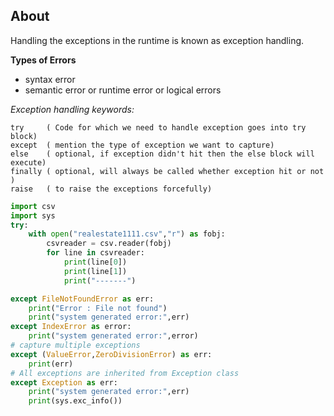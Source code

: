 ## About

Handling the exceptions in the runtime is known as exception handling.

**Types of Errors**
- syntax error
- semantic error or runtime error or logical errors


_Exception handling keywords:_

    try     ( Code for which we need to handle exception goes into try block)
    except  ( mention the type of exception we want to capture)
    else    ( optional, if exception didn't hit then the else block will execute)
    finally ( optional, will always be called whether exception hit or not )
    raise   ( to raise the exceptions forcefully)

```python
import csv
import sys
try:
    with open("realestate1111.csv","r") as fobj:
        csvreader = csv.reader(fobj)
        for line in csvreader:
            print(line[0])
            print(line[1])
            print("-------")

except FileNotFoundError as err:
    print("Error : File not found")
    print("system generated error:",err)
except IndexError as error:
    print("system generated error:",error)
# capture multiple exceptions
except (ValueError,ZeroDivisionError) as err:
    print(err)
# All exceptions are inherited from Exception class
except Exception as err:
    print("system generated error:",err)  
    print(sys.exc_info())
```
